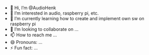 - 👋 Hi, I’m @AudioHenk
- 👀 I’m interested in audio, raspberry pi, etc.
- 🌱 I’m currently learning how to create and implement own sw on raspberry pi
- 💞️ I’m looking to collaborate on ...
- 📫 How to reach me ...
- 😄 Pronouns: ...
- ⚡ Fun fact: ...

<!---
AudioHenk/AudioHenk is a ✨ special ✨ repository because its `README.md` (this file) appears on your GitHub profile.
You can click the Preview link to take a look at your changes.
--->
